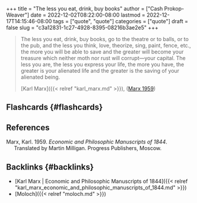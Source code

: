 +++
title = "The less you eat, drink, buy books"
author = ["Cash Prokop-Weaver"]
date = 2022-12-02T08:22:00-08:00
lastmod = 2022-12-17T14:15:46-08:00
tags = ["quote", "quote"]
categories = ["quote"]
draft = false
slug = "c3a12831-1c27-4928-8395-08216b3ae2e5"
+++

> The less you eat, drink, buy books, go to the theatre or to balls, or to the pub, and the less you think, love, theorize, sing, paint, fence, etc., the more you will be able to save and the greater will become your treasure which neither moth nor rust will corrupt—your capital. The less you are, the less you express your life, the more you have, the greater is your alienated life and the greater is the saving of your alienated being.
>
> [Karl Marx]({{< relref "karl_marx.md" >}}), (<a href="#citeproc_bib_item_1">Marx 1959</a>)


## Flashcards {#flashcards}

## References

<style>.csl-entry{text-indent: -1.5em; margin-left: 1.5em;}</style><div class="csl-bib-body">
  <div class="csl-entry"><a id="citeproc_bib_item_1"></a>Marx, Karl. 1959. <i>Economic and Philosophic Manuscripts of 1844</i>. Translated by Martin Milligan. Progress Publishers, Moscow.</div>
</div>


## Backlinks {#backlinks}

-   [Karl Marx | Economic and Philosophic Manuscripts of 1844]({{< relref "karl_marx_economic_and_philosophic_manuscripts_of_1844.md" >}})
-   [Moloch]({{< relref "moloch.md" >}})
